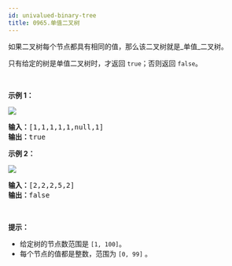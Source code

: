 ```yaml
---
id: univalued-binary-tree
title: 0965.单值二叉树
---
```

如果二叉树每个节点都具有相同的值，那么该二叉树就是_单值_二叉树。

只有给定的树是单值二叉树时，才返回 <code>true</code>；否则返回 <code>false</code>。

 

**示例 1：**

![](https://assets.leetcode-cn.com/aliyun-lc-upload/uploads/2018/12/29/screen-shot-2018-12-25-at-50104-pm.png)


<pre><strong>输入：</strong>[1,1,1,1,1,null,1]<br/><strong>输出：</strong>true<br/></pre>

**示例 2：**

![](https://assets.leetcode-cn.com/aliyun-lc-upload/uploads/2018/12/29/screen-shot-2018-12-25-at-50050-pm.png)


<pre><strong>输入：</strong>[2,2,2,5,2]<br/><strong>输出：</strong>false<br/></pre>

 

**提示：**

- 给定树的节点数范围是 <code>[1, 100]</code>。
- 每个节点的值都是整数，范围为 <code>[0, 99]</code> 。